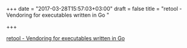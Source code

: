 +++
date = "2017-03-28T15:57:03+03:00"
draft = false
title = "retool - Vendoring for executables written in Go "

+++

<p><a href="https://t.co/LyhsSWIjzV">retool - Vendoring for executables written in Go </a></p>